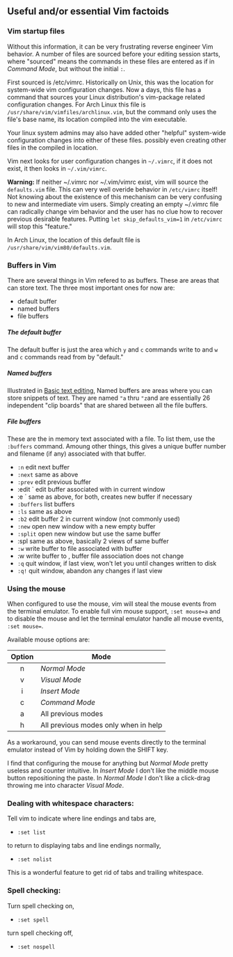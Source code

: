 ## Useful and/or essential Vim factoids

### Vim startup files
Without this information, it can be very frustrating
reverse engineer Vim behavior.  A number of files are
sourced before your editing session starts, where
"sourced" means the commands in these files are entered 
as if in _Command Mode_, but without the initial `:`.

First sourced is /etc/vimrc.  Historically on Unix, this
was the location for system-wide vim configuration changes.
Now a days, this file has a command that sources your Linux
distribution's vim-package related configuration changes.
For Arch Linux this file
is `/usr/share/vim/vimfiles/archlinux.vim`, but the command
only uses the file's base name, its location compiled into
the vim executable.

Your linux system admins may also have added other "helpful"
system-wide configuration changes into either of these files.
possibly even creating other files in the compiled in
location.

Vim next looks for user configuration changes in `~/.vimrc`,
if it does not exist, it then looks in `~/.vim/vimrc`. 

__Warning:__ If neither ~/.vimrc nor ~/.vim/vimrc exist,
vim will source the `defaults.vim` file.  This can
very well overide behavior in `/etc/vimrc` itself!  Not
knowing about the existence of this mechanism can be very
confusing to new and intermediate vim users.  Simply
creating an empty ~/.vimrc file can radically change
vim behavior and the user has no clue how to recover
previous desirable features.  Putting
`let skip_defaults_vim=1` in `/etc/vimrc` will stop
this "feature."

In Arch Linux, the location of this default file is
`/usr/share/vim/vim80/defaults.vim`.

### Buffers in Vim
There are several things in Vim refered to as buffers.  These
are areas that can store text.  The three most important ones
for now are:
* default buffer
* named buffers
* file buffers

##### The default buffer
The default buffer is just the area which `y` and `c` commands
write to and `w` and `c` commands read from by "default."

##### Named buffers
Illustrated in [Basic text editing](basicTextEditing.md),
Named buffers are areas where you can store snippets of text.
They are named `"a` thru `"z`and are essentially
26 independent "clip boards" that are shared between all the file
buffers.

##### File buffers
These are the in memory text associated with a file.  To list
them, use the `:buffers` command.  Amoung other things, this
gives a unique buffer number and filename (if any) associated
with that buffer.

* `:n`           edit next buffer
* `:next`        same as above
* `:prev`        edit previous buffer
*  :edit <file>` edit buffer associated with <file> in current window
*  :e <file>`    same as above, for both, creates new buffer if necessary
* `:buffers`     list buffers
* `:ls`          same as above
* `:b2`          edit buffer 2 in current window (not commonly used)
* `:new`         open new window with a new empty buffer
* `:split`       open new window but use the same buffer
*  :spl          same as above, basically 2 views of same buffer
* `:w`           write buffer to file associated with buffer
*  :w <file>     write buffer to <file>, buffer file association does not change
* `:q`           quit window, if last view, won't let you until changes written to disk
* `:q!`          quit window, abandon any changes if last view

### Using the mouse
When configured to use the mouse, vim will steal the mouse
events from the terminal emulator.  To enable full vim mouse
support, `:set mouse=a` and to disable the mouse and let the
terminal emulator handle all mouse events, `:set mouse=`.

Available mouse options are:

| Option | Mode                                 |
|:------:| ------------------------------------ |
| n      | _Normal Mode_                        |
| v      | _Visual Mode_                        |
| i      | _Insert Mode_                        |
| c      | _Command Mode_                       |
| a      | All previous modes                   |
| h      | All previous modes only when in help |

As a workaround, you can send mouse events directly to the
terminal emulator instead of Vim by holding down the SHIFT
key.

I find that configuring the mouse for anything but _Normal Mode_
pretty useless and counter intuitive.  In _Insert Mode_ I
don't like the middle mouse button repositioning the paste.
In _Normal Mode_ I don't like a click-drag throwing me into
character _Visual Mode_.

### Dealing with whitespace characters:
Tell vim to indicate where line endings and tabs are,

* `:set list`

to return to displaying tabs and line endings normally,

* `:set nolist`

This is a wonderful feature to get rid of tabs and trailing whitespace.

### Spell checking:
Turn spell checking on,

* `:set spell`

turn spell checking off,

* `:set nospell`
